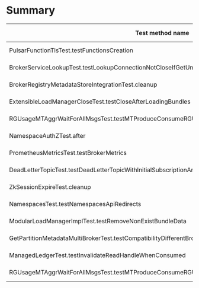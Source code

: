 # Summary

Test method name | Failures | Report | Search issues | Create issue | Fixed by |
---------------- | -------- | ------ | ------------- | ------------ | -------- |
PulsarFunctionTlsTest.testFunctionsCreation | 3 | [Report](./org.apache.pulsar.functions.worker.PulsarFunctionTlsTest.testFunctionsCreation.md) | [Issues](https://github.com/apache/pulsar/issues?q=PulsarFunctionTlsTest%20testFunctionsCreation) | [Create issue](https://github.com/apache/pulsar/issues/new?labels=area/test,type/flaky-tests&title=Flaky-test%3A+PulsarFunctionTlsTest.testFunctionsCreation&body=%0A%23%23%23+Search+before+asking%0A%0A-+%5BX%5D+I+searched+in+the+%5Bissues%5D%28https%3A%2F%2Fgithub.com%2Fapache%2Fpulsar%2Fissues%29+and+found+nothing+similar.%0A%0A%23%23%23+Example+failures%0A%0A-+%5B2024-10-10T06%3A18%3A37.7200722Z%5D%28https%3A%2F%2Fgithub.com%2Fapache%2Fpulsar%2Factions%2Fruns%2F11268317523%2Fjob%2F31335224978%23step%3A11%3A855%29+%0A-+%5B2024-10-07T06%3A23%3A31.1367857Z%5D%28https%3A%2F%2Fgithub.com%2Fapache%2Fpulsar%2Factions%2Fruns%2F11209561305%2Fjob%2F31155409869%23step%3A10%3A670%29+%0A%0A%0A%23%23%23+Exception+stacktrace%0A%0A%60%60%60%0Aorg.apache.pulsar.client.admin.PulsarAdminException%3A+javax.ws.rs.ServiceUnavailableException%3A+HTTP+503+%7B%22reason%22%3A%22Leader+not+yet+ready.+Please+retry+again%22%7D%0A%09at+org.apache.pulsar.client.admin.PulsarAdminException.wrap%28PulsarAdminException.java%3A252%29%0A%09at+org.apache.pulsar.client.admin.internal.BaseResource.sync%28BaseResource.java%3A352%29%0A%09at+org.apache.pulsar.client.admin.internal.FunctionsImpl.createFunctionWithUrl%28FunctionsImpl.java%3A199%29%0A%09at+org.apache.pulsar.functions.worker.PulsarFunctionTlsTest.testFunctionsCreation%28PulsarFunctionTlsTest.java%3A274%29%0A%09at+java.base%2Fjdk.internal.reflect.NativeMethodAccessorImpl.invoke0%28Native+Method%29%0A%09at+java.base%2Fjdk.internal.reflect.NativeMethodAccessorImpl.invoke%28NativeMethodAccessorImpl.java%3A77%29%0A%09at+java.base%2Fjdk.internal.reflect.DelegatingMethodAccessorImpl.invoke%28DelegatingMethodAccessorImpl.java%3A43%29%0A%09at+java.base%2Fjava.lang.reflect.Method.invoke%28Method.java%3A569%29%0A%09at+org.testng.internal.invokers.MethodInvocationHelper.invokeMethod%28MethodInvocationHelper.java%3A139%29%0A%09at+org.testng.internal.invokers.InvokeMethodRunnable.runOne%28InvokeMethodRunnable.java%3A47%29%0A%09at+org.testng.internal.invokers.InvokeMethodRunnable.call%28InvokeMethodRunnable.java%3A76%29%0A%09at+org.testng.internal.invokers.InvokeMethodRunnable.call%28InvokeMethodRunnable.java%3A11%29%0A%09at+java.base%2Fjava.util.concurrent.FutureTask.run%28FutureTask.java%3A264%29%0A%09at+java.base%2Fjava.util.concurrent.ThreadPoolExecutor.runWorker%28ThreadPoolExecutor.java%3A1136%29%0A%09at+java.base%2Fjava.util.concurrent.ThreadPoolExecutor%24Worker.run%28ThreadPoolExecutor.java%3A635%29%0A%09at+java.base%2Fjava.lang.Thread.run%28Thread.java%3A840%29%0A%09Suppressed%3A+org.apache.pulsar.client.admin.PulsarAdminException%3A+javax.ws.rs.ServiceUnavailableException%3A+HTTP+503+%7B%22reason%22%3A%22Leader+not+yet+ready.+Please+retry+again%22%7D%0A%09%09at+org.apache.pulsar.client.admin.internal.BaseResource.getApiException%28BaseResource.java%3A264%29%0A%09%09at+org.apache.pulsar.client.admin.internal.BaseResource%242.failed%28BaseResource.java%3A168%29%0A%09%09at+org.glassfish.jersey.client.JerseyInvocation%241.failed%28JerseyInvocation.java%3A898%29%0A%09%09at+org.glassfish.jersey.client.JerseyInvocation%241.completed%28JerseyInvocation.java%3A879%29%0A%09%09at+org.glassfish.jersey.client.ClientRuntime.processResponse%28ClientRuntime.java%3A232%29%0A%09%09at+org.glassfish.jersey.client.ClientRuntime.access%24200%28ClientRuntime.java%3A62%29%0A%09%09at+org.glassfish.jersey.client.ClientRuntime%242.lambda%24response%240%28ClientRuntime.java%3A176%29%0A%09%09at+org.glassfish.jersey.internal.Errors%241.call%28Errors.java%3A248%29%0A%09%09at+org.glassfish.jersey.internal.Errors%241.call%28Errors.java%3A244%29%0A%09%09at+org.glassfish.jersey.internal.Errors.process%28Errors.java%3A292%29%0A%09%09at+org.glassfish.jersey.internal.Errors.process%28Errors.java%3A274%29%0A%09%09at+org.glassfish.jersey.internal.Errors.process%28Errors.java%3A244%29%0A%60%60%60%0A%0A%0A%23%23%23+Are+you+willing+to+submit+a+PR%3F%0A%0A-+%5B+%5D+I%27m+willing+to+submit+a+PR%21%0A) | |
BrokerServiceLookupTest.testLookupConnectionNotCloseIfGetUnloadingExOrMetadataEx | 2 | [Report](./org.apache.pulsar.client.api.BrokerServiceLookupTest.testLookupConnectionNotCloseIfGetUnloadingExOrMetadataEx.md) | [Issues](https://github.com/apache/pulsar/issues?q=BrokerServiceLookupTest%20testLookupConnectionNotCloseIfGetUnloadingExOrMetadataEx) | [Create issue](https://github.com/apache/pulsar/issues/new?labels=area/test,type/flaky-tests&title=Flaky-test%3A+BrokerServiceLookupTest.testLookupConnectionNotCloseIfGetUnloadingExOrMetadataEx&body=%0A%23%23%23+Search+before+asking%0A%0A-+%5BX%5D+I+searched+in+the+%5Bissues%5D%28https%3A%2F%2Fgithub.com%2Fapache%2Fpulsar%2Fissues%29+and+found+nothing+similar.%0A%0A%23%23%23+Example+failures%0A%0A-+%5B2024-10-04T06%3A26%3A09.3007675Z%5D%28https%3A%2F%2Fgithub.com%2Fapache%2Fpulsar%2Factions%2Fruns%2F11174811221%2Fjob%2F31065422542%23step%3A10%3A1710%29+%0A%0A%0A%23%23%23+Exception+stacktrace%0A%0A%60%60%60%0Ajava.lang.AssertionError%3A+expected+%5Btrue%5D+but+found+%5Bfalse%5D%0A%09at+org.testng.Assert.fail%28Assert.java%3A110%29%0A%09at+org.testng.Assert.failNotEquals%28Assert.java%3A1577%29%0A%09at+org.testng.Assert.assertTrue%28Assert.java%3A56%29%0A%09at+org.testng.Assert.assertTrue%28Assert.java%3A66%29%0A%09at+org.apache.pulsar.client.api.BrokerServiceLookupTest.testLookupConnectionNotCloseIfGetUnloadingExOrMetadataEx%28BrokerServiceLookupTest.java%3A1264%29%0A%09at+java.base%2Fjdk.internal.reflect.NativeMethodAccessorImpl.invoke0%28Native+Method%29%0A%09at+java.base%2Fjdk.internal.reflect.NativeMethodAccessorImpl.invoke%28NativeMethodAccessorImpl.java%3A77%29%0A%09at+java.base%2Fjdk.internal.reflect.DelegatingMethodAccessorImpl.invoke%28DelegatingMethodAccessorImpl.java%3A43%29%0A%09at+java.base%2Fjava.lang.reflect.Method.invoke%28Method.java%3A569%29%0A%09at+org.testng.internal.invokers.MethodInvocationHelper.invokeMethod%28MethodInvocationHelper.java%3A139%29%0A%09at+org.testng.internal.invokers.InvokeMethodRunnable.runOne%28InvokeMethodRunnable.java%3A47%29%0A%09at+org.testng.internal.invokers.InvokeMethodRunnable.call%28InvokeMethodRunnable.java%3A76%29%0A%09at+org.testng.internal.invokers.InvokeMethodRunnable.call%28InvokeMethodRunnable.java%3A11%29%0A%09at+java.base%2Fjava.util.concurrent.FutureTask.run%28FutureTask.java%3A264%29%0A%09at+java.base%2Fjava.util.concurrent.ThreadPoolExecutor.runWorker%28ThreadPoolExecutor.java%3A1136%29%0A%09at+java.base%2Fjava.util.concurrent.ThreadPoolExecutor%24Worker.run%28ThreadPoolExecutor.java%3A635%29%0A%09at+java.base%2Fjava.lang.Thread.run%28Thread.java%3A840%29%0A%60%60%60%0A%0A%0A%23%23%23+Are+you+willing+to+submit+a+PR%3F%0A%0A-+%5B+%5D+I%27m+willing+to+submit+a+PR%21%0A) | |
BrokerRegistryMetadataStoreIntegrationTest.cleanup | 2 | [Report](./org.apache.pulsar.broker.loadbalance.extensions.BrokerRegistryMetadataStoreIntegrationTest.cleanup.md) | [Issues](https://github.com/apache/pulsar/issues?q=BrokerRegistryMetadataStoreIntegrationTest%20cleanup) | [Create issue](https://github.com/apache/pulsar/issues/new?labels=area/test,type/flaky-tests&title=Flaky-test%3A+BrokerRegistryMetadataStoreIntegrationTest.cleanup&body=%0A%23%23%23+Search+before+asking%0A%0A-+%5BX%5D+I+searched+in+the+%5Bissues%5D%28https%3A%2F%2Fgithub.com%2Fapache%2Fpulsar%2Fissues%29+and+found+nothing+similar.%0A%0A%23%23%23+Example+failures%0A%0A-+%5B2024-10-07T06%3A22%3A11.3279942Z%5D%28https%3A%2F%2Fgithub.com%2Fapache%2Fpulsar%2Factions%2Fruns%2F11209561305%2Fjob%2F31155409520%23step%3A11%3A1187%29+%0A%0A%0A%23%23%23+Exception+stacktrace%0A%0A%60%60%60%0Ajava.lang.RuntimeException%3A+Broker+took+60221ms+to+close%0A%09at+org.apache.pulsar.broker.loadbalance.extensions.BrokerRegistryIntegrationTest.cleanup%28BrokerRegistryIntegrationTest.java%3A73%29%0A%09at+java.base%2Fjdk.internal.reflect.NativeMethodAccessorImpl.invoke0%28Native+Method%29%0A%09at+java.base%2Fjdk.internal.reflect.NativeMethodAccessorImpl.invoke%28NativeMethodAccessorImpl.java%3A77%29%0A%09at+java.base%2Fjdk.internal.reflect.DelegatingMethodAccessorImpl.invoke%28DelegatingMethodAccessorImpl.java%3A43%29%0A%09at+java.base%2Fjava.lang.reflect.Method.invoke%28Method.java%3A569%29%0A%09at+org.testng.internal.invokers.MethodInvocationHelper.invokeMethod%28MethodInvocationHelper.java%3A139%29%0A%09at+org.testng.internal.invokers.MethodInvocationHelper.invokeMethodConsideringTimeout%28MethodInvocationHelper.java%3A69%29%0A%09at+org.testng.internal.invokers.ConfigInvoker.invokeConfigurationMethod%28ConfigInvoker.java%3A361%29%0A%09at+org.testng.internal.invokers.ConfigInvoker.invokeConfigurations%28ConfigInvoker.java%3A296%29%0A%09at+org.testng.internal.invokers.TestMethodWorker.invokeAfterClassMethods%28TestMethodWorker.java%3A222%29%0A%09at+org.testng.internal.invokers.TestMethodWorker.run%28TestMethodWorker.java%3A131%29%0A%09at+java.base%2Fjava.util.ArrayList.forEach%28ArrayList.java%3A1511%29%0A%09at+org.testng.TestRunner.privateRun%28TestRunner.java%3A829%29%0A%09at+org.testng.TestRunner.run%28TestRunner.java%3A602%29%0A%09at+org.testng.SuiteRunner.runTest%28SuiteRunner.java%3A437%29%0A%09at+org.testng.SuiteRunner.runSequentially%28SuiteRunner.java%3A431%29%0A%09at+org.testng.SuiteRunner.privateRun%28SuiteRunner.java%3A391%29%0A%09at+org.testng.SuiteRunner.run%28SuiteRunner.java%3A330%29%0A%09at+org.testng.SuiteRunnerWorker.runSuite%28SuiteRunnerWorker.java%3A52%29%0A%09at+org.testng.SuiteRunnerWorker.run%28SuiteRunnerWorker.java%3A95%29%0A%09at+org.testng.TestNG.runSuitesSequentially%28TestNG.java%3A1256%29%0A%09at+org.testng.TestNG.runSuitesLocally%28TestNG.java%3A1176%29%0A%09at+org.testng.TestNG.runSuites%28TestNG.java%3A1099%29%0A%09at+org.testng.TestNG.run%28TestNG.java%3A1067%29%0A%09at+org.apache.maven.surefire.testng.TestNGExecutor.run%28TestNGExecutor.java%3A155%29%0A%09at+org.apache.maven.surefire.testng.TestNGDirectoryTestSuite.executeSingleClass%28TestNGDirectoryTestSuite.java%3A102%29%0A%09at+org.apache.maven.surefire.testng.TestNGDirectoryTestSuite.executeLazy%28TestNGDirectoryTestSuite.java%3A117%29%0A%09at+org.apache.maven.surefire.testng.TestNGDirectoryTestSuite.execute%28TestNGDirectoryTestSuite.java%3A86%29%0A%09at+org.apache.maven.surefire.testng.TestNGProvider.invoke%28TestNGProvider.java%3A137%29%0A%60%60%60%0A%0A%0A%23%23%23+Are+you+willing+to+submit+a+PR%3F%0A%0A-+%5B+%5D+I%27m+willing+to+submit+a+PR%21%0A) | |
ExtensibleLoadManagerCloseTest.testCloseAfterLoadingBundles | 2 | [Report](./org.apache.pulsar.broker.loadbalance.extensions.ExtensibleLoadManagerCloseTest.testCloseAfterLoadingBundles.md) | [Issues](https://github.com/apache/pulsar/issues?q=ExtensibleLoadManagerCloseTest%20testCloseAfterLoadingBundles) | [Create issue](https://github.com/apache/pulsar/issues/new?labels=area/test,type/flaky-tests&title=Flaky-test%3A+ExtensibleLoadManagerCloseTest.testCloseAfterLoadingBundles&body=%0A%23%23%23+Search+before+asking%0A%0A-+%5BX%5D+I+searched+in+the+%5Bissues%5D%28https%3A%2F%2Fgithub.com%2Fapache%2Fpulsar%2Fissues%29+and+found+nothing+similar.%0A%0A%23%23%23+Example+failures%0A%0A-+%5B2024-10-07T06%3A21%3A50.9187881Z%5D%28https%3A%2F%2Fgithub.com%2Fapache%2Fpulsar%2Factions%2Fruns%2F11209561305%2Fjob%2F31155409520%23step%3A11%3A1063%29+%0A-+%5B2024-10-04T06%3A18%3A45.6253935Z%5D%28https%3A%2F%2Fgithub.com%2Fapache%2Fpulsar%2Factions%2Fruns%2F11174811221%2Fjob%2F31065421736%23step%3A11%3A1118%29+%0A%0A%0A%23%23%23+Exception+stacktrace%0A%0A%60%60%60%0Aorg.apache.pulsar.client.admin.PulsarAdminException%24ConflictException%3A+This+topic+already+exists%0A%09at+org.apache.pulsar.client.admin.PulsarAdminException.wrap%28PulsarAdminException.java%3A252%29%0A%09at+org.apache.pulsar.client.admin.internal.BaseResource.sync%28BaseResource.java%3A352%29%0A%09at+org.apache.pulsar.client.admin.internal.TopicsImpl.createPartitionedTopic%28TopicsImpl.java%3A307%29%0A%09at+org.apache.pulsar.client.admin.Topics.createPartitionedTopic%28Topics.java%3A475%29%0A%09at+org.apache.pulsar.broker.loadbalance.extensions.ExtensibleLoadManagerCloseTest.testCloseAfterLoadingBundles%28ExtensibleLoadManagerCloseTest.java%3A100%29%0A%09at+java.base%2Fjdk.internal.reflect.NativeMethodAccessorImpl.invoke0%28Native+Method%29%0A%09at+java.base%2Fjdk.internal.reflect.NativeMethodAccessorImpl.invoke%28NativeMethodAccessorImpl.java%3A77%29%0A%09at+java.base%2Fjdk.internal.reflect.DelegatingMethodAccessorImpl.invoke%28DelegatingMethodAccessorImpl.java%3A43%29%0A%09at+java.base%2Fjava.lang.reflect.Method.invoke%28Method.java%3A569%29%0A%09at+org.testng.internal.invokers.MethodInvocationHelper.invokeMethod%28MethodInvocationHelper.java%3A139%29%0A%09at+org.testng.internal.invokers.InvokeMethodRunnable.runOne%28InvokeMethodRunnable.java%3A47%29%0A%09at+org.testng.internal.invokers.InvokeMethodRunnable.call%28InvokeMethodRunnable.java%3A76%29%0A%09at+org.testng.internal.invokers.InvokeMethodRunnable.call%28InvokeMethodRunnable.java%3A11%29%0A%09at+java.base%2Fjava.util.concurrent.FutureTask.run%28FutureTask.java%3A264%29%0A%09at+java.base%2Fjava.util.concurrent.ThreadPoolExecutor.runWorker%28ThreadPoolExecutor.java%3A1136%29%0A%09at+java.base%2Fjava.util.concurrent.ThreadPoolExecutor%24Worker.run%28ThreadPoolExecutor.java%3A635%29%0A%09at+java.base%2Fjava.lang.Thread.run%28Thread.java%3A840%29%0A%09Suppressed%3A+org.apache.pulsar.client.admin.PulsarAdminException%24ConflictException%3A+This+topic+already+exists%0A%09%09at+org.apache.pulsar.client.admin.internal.BaseResource.getApiException%28BaseResource.java%3A287%29%0A%09%09at+org.apache.pulsar.client.admin.internal.BaseResource%241.failed%28BaseResource.java%3A136%29%0A%09%09at+org.glassfish.jersey.client.JerseyInvocation%241.failed%28JerseyInvocation.java%3A898%29%0A%09%09at+org.glassfish.jersey.client.JerseyInvocation%241.completed%28JerseyInvocation.java%3A879%29%0A%09%09at+org.glassfish.jersey.client.ClientRuntime.processResponse%28ClientRuntime.java%3A232%29%0A%09%09at+org.glassfish.jersey.client.ClientRuntime.access%24200%28ClientRuntime.java%3A62%29%0A%09%09at+org.glassfish.jersey.client.ClientRuntime%242.lambda%24response%240%28ClientRuntime.java%3A176%29%0A%09%09at+org.glassfish.jersey.internal.Errors%241.call%28Errors.java%3A248%29%0A%09%09at+org.glassfish.jersey.internal.Errors%241.call%28Errors.java%3A244%29%0A%09%09at+org.glassfish.jersey.internal.Errors.process%28Errors.java%3A292%29%0A%09%09at+org.glassfish.jersey.internal.Errors.process%28Errors.java%3A274%29%0A%60%60%60%0A%0A%0A%23%23%23+Are+you+willing+to+submit+a+PR%3F%0A%0A-+%5B+%5D+I%27m+willing+to+submit+a+PR%21%0A) | |
RGUsageMTAggrWaitForAllMsgsTest.testMTProduceConsumeRGUsagePersistentTopicNamesDifferentTenant | 1 | [Report](./org.apache.pulsar.broker.resourcegroup.RGUsageMTAggrWaitForAllMsgsTest.testMTProduceConsumeRGUsagePersistentTopicNamesDifferentTenant.md) | [Issues](https://github.com/apache/pulsar/issues?q=RGUsageMTAggrWaitForAllMsgsTest%20testMTProduceConsumeRGUsagePersistentTopicNamesDifferentTenant) | [Create issue](https://github.com/apache/pulsar/issues/new?labels=area/test,type/flaky-tests&title=Flaky-test%3A+RGUsageMTAggrWaitForAllMsgsTest.testMTProduceConsumeRGUsagePersistentTopicNamesDifferentTenant&body=%0A%23%23%23+Search+before+asking%0A%0A-+%5BX%5D+I+searched+in+the+%5Bissues%5D%28https%3A%2F%2Fgithub.com%2Fapache%2Fpulsar%2Fissues%29+and+found+nothing+similar.%0A%0A%23%23%23+Example+failures%0A%0A-+%5B2024-10-07T12%3A34%3A32.4840699Z%5D%28https%3A%2F%2Fgithub.com%2Fapache%2Fpulsar%2Factions%2Fruns%2F11215201106%2Fjob%2F31171908966%23step%3A9%3A2112%29+%0A%0A%0A%23%23%23+Exception+stacktrace%0A%0A%60%60%60%0Ajava.lang.AssertionError%3A+expected+%5B400%5D+but+found+%5B0%5D%0A%09at+org.testng.Assert.fail%28Assert.java%3A110%29%0A%09at+org.testng.Assert.failNotEquals%28Assert.java%3A1577%29%0A%09at+org.testng.Assert.assertEqualsImpl%28Assert.java%3A149%29%0A%09at+org.testng.Assert.assertEquals%28Assert.java%3A131%29%0A%09at+org.testng.Assert.assertEquals%28Assert.java%3A1418%29%0A%09at+org.testng.Assert.assertEquals%28Assert.java%3A1382%29%0A%09at+org.testng.Assert.assertEquals%28Assert.java%3A1428%29%0A%09at+org.apache.pulsar.broker.resourcegroup.RGUsageMTAggrWaitForAllMsgsTest.testProduceConsumeUsageOnRG%28RGUsageMTAggrWaitForAllMsgsTest.java%3A463%29%0A%09at+org.apache.pulsar.broker.resourcegroup.RGUsageMTAggrWaitForAllMsgsTest.testMTProduceConsumeRGUsagePersistentTopicNamesDifferentTenant%28RGUsageMTAggrWaitForAllMsgsTest.java%3A103%29%0A%09at+java.base%2Fjdk.internal.reflect.NativeMethodAccessorImpl.invoke0%28Native+Method%29%0A%09at+java.base%2Fjdk.internal.reflect.NativeMethodAccessorImpl.invoke%28NativeMethodAccessorImpl.java%3A77%29%0A%09at+java.base%2Fjdk.internal.reflect.DelegatingMethodAccessorImpl.invoke%28DelegatingMethodAccessorImpl.java%3A43%29%0A%09at+java.base%2Fjava.lang.reflect.Method.invoke%28Method.java%3A569%29%0A%09at+org.testng.internal.invokers.MethodInvocationHelper.invokeMethod%28MethodInvocationHelper.java%3A139%29%0A%09at+org.testng.internal.invokers.InvokeMethodRunnable.runOne%28InvokeMethodRunnable.java%3A47%29%0A%09at+org.testng.internal.invokers.InvokeMethodRunnable.call%28InvokeMethodRunnable.java%3A76%29%0A%09at+org.testng.internal.invokers.InvokeMethodRunnable.call%28InvokeMethodRunnable.java%3A11%29%0A%09at+java.base%2Fjava.util.concurrent.FutureTask.run%28FutureTask.java%3A264%29%0A%09at+java.base%2Fjava.util.concurrent.ThreadPoolExecutor.runWorker%28ThreadPoolExecutor.java%3A1136%29%0A%09at+java.base%2Fjava.util.concurrent.ThreadPoolExecutor%24Worker.run%28ThreadPoolExecutor.java%3A635%29%0A%09at+java.base%2Fjava.lang.Thread.run%28Thread.java%3A840%29%0A%60%60%60%0A%0A%0A%23%23%23+Are+you+willing+to+submit+a+PR%3F%0A%0A-+%5B+%5D+I%27m+willing+to+submit+a+PR%21%0A) | |
NamespaceAuthZTest.after | 1 | [Report](./org.apache.pulsar.broker.admin.NamespaceAuthZTest.after.md) | [Issues](https://github.com/apache/pulsar/issues?q=NamespaceAuthZTest%20after) | [Create issue](https://github.com/apache/pulsar/issues/new?labels=area/test,type/flaky-tests&title=Flaky-test%3A+NamespaceAuthZTest.after&body=%0A%23%23%23+Search+before+asking%0A%0A-+%5BX%5D+I+searched+in+the+%5Bissues%5D%28https%3A%2F%2Fgithub.com%2Fapache%2Fpulsar%2Fissues%29+and+found+nothing+similar.%0A%0A%23%23%23+Example+failures%0A%0A-+%5B2024-10-09T12%3A26%3A18.6851126Z%5D%28https%3A%2F%2Fgithub.com%2Fapache%2Fpulsar%2Factions%2Fruns%2F11254651726%2Fjob%2F31293103403%23step%3A11%3A907%29+%0A%0A%0A%23%23%23+Exception+stacktrace%0A%0A%60%60%60%0Aorg.awaitility.core.ConditionTimeoutException%3A+Condition+org.apache.pulsar.broker.auth.MockedPulsarServiceBaseTest%24%24Lambda%2F0x00007fb014c722c8+was+not+fulfilled+within+10+seconds.%0A%09at+org.awaitility.core.ConditionAwaiter.await%28ConditionAwaiter.java%3A167%29%0A%09at+org.awaitility.core.CallableCondition.await%28CallableCondition.java%3A78%29%0A%09at+org.awaitility.core.CallableCondition.await%28CallableCondition.java%3A26%29%0A%09at+org.awaitility.core.ConditionFactory.until%28ConditionFactory.java%3A985%29%0A%09at+org.awaitility.core.ConditionFactory.until%28ConditionFactory.java%3A954%29%0A%09at+org.apache.pulsar.broker.auth.MockedPulsarServiceBaseTest.deleteNamespaceWithRetry%28MockedPulsarServiceBaseTest.java%3A690%29%0A%09at+org.apache.pulsar.broker.auth.MockedPulsarServiceBaseTest.deleteNamespaceWithRetry%28MockedPulsarServiceBaseTest.java%3A679%29%0A%09at+org.apache.pulsar.broker.admin.NamespaceAuthZTest.after%28NamespaceAuthZTest.java%3A145%29%0A%09at+java.base%2Fjdk.internal.reflect.DirectMethodHandleAccessor.invoke%28DirectMethodHandleAccessor.java%3A103%29%0A%09at+java.base%2Fjava.lang.reflect.Method.invoke%28Method.java%3A580%29%0A%09at+org.testng.internal.invokers.MethodInvocationHelper.invokeMethod%28MethodInvocationHelper.java%3A139%29%0A%09at+org.testng.internal.invokers.MethodInvocationHelper.invokeMethodConsideringTimeout%28MethodInvocationHelper.java%3A69%29%0A%09at+org.testng.internal.invokers.ConfigInvoker.invokeConfigurationMethod%28ConfigInvoker.java%3A361%29%0A%09at+org.testng.internal.invokers.ConfigInvoker.invokeConfigurations%28ConfigInvoker.java%3A296%29%0A%09at+org.testng.internal.invokers.TestInvoker.runConfigMethods%28TestInvoker.java%3A823%29%0A%09at+org.testng.internal.invokers.TestInvoker.runAfterConfigurations%28TestInvoker.java%3A792%29%0A%09at+org.testng.internal.invokers.TestInvoker.invokeMethod%28TestInvoker.java%3A768%29%0A%09at+org.testng.internal.invokers.TestInvoker.invokeTestMethod%28TestInvoker.java%3A221%29%0A%09at+org.testng.internal.invokers.MethodRunner.runInSequence%28MethodRunner.java%3A50%29%0A%09at+org.testng.internal.invokers.TestInvoker%24MethodInvocationAgent.invoke%28TestInvoker.java%3A969%29%0A%09at+org.testng.internal.invokers.TestInvoker.invokeTestMethods%28TestInvoker.java%3A194%29%0A%09at+org.testng.internal.invokers.TestMethodWorker.invokeTestMethods%28TestMethodWorker.java%3A148%29%0A%09at+org.testng.internal.invokers.TestMethodWorker.run%28TestMethodWorker.java%3A128%29%0A%09at+java.base%2Fjava.util.ArrayList.forEach%28ArrayList.java%3A1596%29%0A%09at+org.testng.TestRunner.privateRun%28TestRunner.java%3A829%29%0A%09at+org.testng.TestRunner.run%28TestRunner.java%3A602%29%0A%09at+org.testng.SuiteRunner.runTest%28SuiteRunner.java%3A437%29%0A%09at+org.testng.SuiteRunner.runSequentially%28SuiteRunner.java%3A431%29%0A%09at+org.testng.SuiteRunner.privateRun%28SuiteRunner.java%3A391%29%0A%60%60%60%0A%0A%0A%23%23%23+Are+you+willing+to+submit+a+PR%3F%0A%0A-+%5B+%5D+I%27m+willing+to+submit+a+PR%21%0A) | |
PrometheusMetricsTest.testBrokerMetrics | 1 | [Report](./org.apache.pulsar.broker.stats.PrometheusMetricsTest.testBrokerMetrics.md) | [Issues](https://github.com/apache/pulsar/issues?q=PrometheusMetricsTest%20testBrokerMetrics) | [Create issue](https://github.com/apache/pulsar/issues/new?labels=area/test,type/flaky-tests&title=Flaky-test%3A+PrometheusMetricsTest.testBrokerMetrics&body=%0A%23%23%23+Search+before+asking%0A%0A-+%5BX%5D+I+searched+in+the+%5Bissues%5D%28https%3A%2F%2Fgithub.com%2Fapache%2Fpulsar%2Fissues%29+and+found+nothing+similar.%0A%0A%23%23%23+Example+failures%0A%0A-+%5B2024-10-06T12%3A27%3A26.9585496Z%5D%28https%3A%2F%2Fgithub.com%2Fapache%2Fpulsar%2Factions%2Fruns%2F11201704235%2Fjob%2F31137112605%23step%3A11%3A1099%29+%0A%0A%0A%23%23%23+Exception+stacktrace%0A%0A%60%60%60%0Ajava.lang.AssertionError%3A+expected+%5B195.0%5D+but+found+%5B0.0%5D%0A%09at+org.testng.Assert.fail%28Assert.java%3A110%29%0A%09at+org.testng.Assert.failNotEquals%28Assert.java%3A1577%29%0A%09at+org.testng.Assert.assertEquals%28Assert.java%3A727%29%0A%09at+org.testng.Assert.assertEquals%28Assert.java%3A774%29%0A%09at+org.apache.pulsar.broker.stats.PrometheusMetricsTest.testBrokerMetrics%28PrometheusMetricsTest.java%3A314%29%0A%09at+java.base%2Fjdk.internal.reflect.DirectMethodHandleAccessor.invoke%28DirectMethodHandleAccessor.java%3A103%29%0A%09at+java.base%2Fjava.lang.reflect.Method.invoke%28Method.java%3A580%29%0A%09at+org.testng.internal.invokers.MethodInvocationHelper.invokeMethod%28MethodInvocationHelper.java%3A139%29%0A%09at+org.testng.internal.invokers.InvokeMethodRunnable.runOne%28InvokeMethodRunnable.java%3A47%29%0A%09at+org.testng.internal.invokers.InvokeMethodRunnable.call%28InvokeMethodRunnable.java%3A76%29%0A%09at+org.testng.internal.invokers.InvokeMethodRunnable.call%28InvokeMethodRunnable.java%3A11%29%0A%09at+java.base%2Fjava.util.concurrent.FutureTask.run%28FutureTask.java%3A317%29%0A%09at+java.base%2Fjava.util.concurrent.ThreadPoolExecutor.runWorker%28ThreadPoolExecutor.java%3A1144%29%0A%09at+java.base%2Fjava.util.concurrent.ThreadPoolExecutor%24Worker.run%28ThreadPoolExecutor.java%3A642%29%0A%09at+java.base%2Fjava.lang.Thread.run%28Thread.java%3A1583%29%0A%60%60%60%0A%0A%0A%23%23%23+Are+you+willing+to+submit+a+PR%3F%0A%0A-+%5B+%5D+I%27m+willing+to+submit+a+PR%21%0A) | |
DeadLetterTopicTest.testDeadLetterTopicWithInitialSubscriptionAndMultiConsumers | 1 | [Report](./org.apache.pulsar.client.api.DeadLetterTopicTest.testDeadLetterTopicWithInitialSubscriptionAndMultiConsumers.md) | [Issues](https://github.com/apache/pulsar/issues?q=DeadLetterTopicTest%20testDeadLetterTopicWithInitialSubscriptionAndMultiConsumers) | [Create issue](https://github.com/apache/pulsar/issues/new?labels=area/test,type/flaky-tests&title=Flaky-test%3A+DeadLetterTopicTest.testDeadLetterTopicWithInitialSubscriptionAndMultiConsumers&body=%0A%23%23%23+Search+before+asking%0A%0A-+%5BX%5D+I+searched+in+the+%5Bissues%5D%28https%3A%2F%2Fgithub.com%2Fapache%2Fpulsar%2Fissues%29+and+found+nothing+similar.%0A%0A%23%23%23+Example+failures%0A%0A-+%5B2024-10-08T12%3A37%3A01.8239379Z%5D%28https%3A%2F%2Fgithub.com%2Fapache%2Fpulsar%2Factions%2Fruns%2F11235112906%2Fjob%2F31232935937%23step%3A10%3A882%29+%0A%0A%0A%23%23%23+Exception+stacktrace%0A%0A%60%60%60%0Ajava.lang.AssertionError%3A+expected+%5B2%5D+but+found+%5B1%5D%0A%09at+org.testng.Assert.fail%28Assert.java%3A110%29%0A%09at+org.testng.Assert.failNotEquals%28Assert.java%3A1577%29%0A%09at+org.testng.Assert.assertEqualsImpl%28Assert.java%3A149%29%0A%09at+org.testng.Assert.assertEquals%28Assert.java%3A131%29%0A%09at+org.testng.Assert.assertEquals%28Assert.java%3A1418%29%0A%09at+org.testng.Assert.assertEquals%28Assert.java%3A1382%29%0A%09at+org.testng.Assert.assertEquals%28Assert.java%3A1428%29%0A%09at+org.apache.pulsar.client.api.DeadLetterTopicTest.testDeadLetterTopicWithInitialSubscriptionAndMultiConsumers%28DeadLetterTopicTest.java%3A1055%29%0A%09at+java.base%2Fjdk.internal.reflect.DirectMethodHandleAccessor.invoke%28DirectMethodHandleAccessor.java%3A103%29%0A%09at+java.base%2Fjava.lang.reflect.Method.invoke%28Method.java%3A580%29%0A%09at+org.testng.internal.invokers.MethodInvocationHelper.invokeMethod%28MethodInvocationHelper.java%3A139%29%0A%09at+org.testng.internal.invokers.InvokeMethodRunnable.runOne%28InvokeMethodRunnable.java%3A47%29%0A%09at+org.testng.internal.invokers.InvokeMethodRunnable.call%28InvokeMethodRunnable.java%3A76%29%0A%09at+org.testng.internal.invokers.InvokeMethodRunnable.call%28InvokeMethodRunnable.java%3A11%29%0A%09at+java.base%2Fjava.util.concurrent.FutureTask.run%28FutureTask.java%3A317%29%0A%09at+java.base%2Fjava.util.concurrent.ThreadPoolExecutor.runWorker%28ThreadPoolExecutor.java%3A1144%29%0A%09at+java.base%2Fjava.util.concurrent.ThreadPoolExecutor%24Worker.run%28ThreadPoolExecutor.java%3A642%29%0A%09at+java.base%2Fjava.lang.Thread.run%28Thread.java%3A1583%29%0A%60%60%60%0A%0A%0A%23%23%23+Are+you+willing+to+submit+a+PR%3F%0A%0A-+%5B+%5D+I%27m+willing+to+submit+a+PR%21%0A) | |
ZkSessionExpireTest.cleanup | 1 | [Report](./org.apache.pulsar.broker.service.ZkSessionExpireTest.cleanup.md) | [Issues](https://github.com/apache/pulsar/issues?q=ZkSessionExpireTest%20cleanup) | [Create issue](https://github.com/apache/pulsar/issues/new?labels=area/test,type/flaky-tests&title=Flaky-test%3A+ZkSessionExpireTest.cleanup&body=%0A%23%23%23+Search+before+asking%0A%0A-+%5BX%5D+I+searched+in+the+%5Bissues%5D%28https%3A%2F%2Fgithub.com%2Fapache%2Fpulsar%2Fissues%29+and+found+nothing+similar.%0A%0A%23%23%23+Example+failures%0A%0A-+%5B2024-10-05T07%3A12%3A38.2100460Z%5D%28https%3A%2F%2Fgithub.com%2Fapache%2Fpulsar%2Factions%2Fruns%2F11190928723%2Fjob%2F31113428591%23step%3A12%3A91%29+%0A%0A%0A%23%23%23+Exception+stacktrace%0A%0A%60%60%60%0A+++java.lang.Thread.State%3A+WAITING+%28parking%29%0A%09at+jdk.internal.misc.Unsafe.park%28java.base%4017.0.12%2FNative+Method%29%0A%09-+parking+to+wait+for++%3C0x000010002afccca0%3E+%28a+java.util.concurrent.CompletableFuture%24Signaller%29%0A%09at+java.util.concurrent.locks.LockSupport.park%28java.base%4017.0.12%2FLockSupport.java%3A211%29%0A%09at+java.util.concurrent.CompletableFuture%24Signaller.block%28java.base%4017.0.12%2FCompletableFuture.java%3A1864%29%0A%09at+java.util.concurrent.ForkJoinPool.unmanagedBlock%28java.base%4017.0.12%2FForkJoinPool.java%3A3465%29%0A%09at+java.util.concurrent.ForkJoinPool.managedBlock%28java.base%4017.0.12%2FForkJoinPool.java%3A3436%29%0A%09at+java.util.concurrent.CompletableFuture.waitingGet%28java.base%4017.0.12%2FCompletableFuture.java%3A1898%29%0A%09at+java.util.concurrent.CompletableFuture.join%28java.base%4017.0.12%2FCompletableFuture.java%3A2117%29%0A%09at+org.apache.pulsar.broker.loadbalance.impl.ModularLoadManagerImpl.disableBroker%28ModularLoadManagerImpl.java%3A603%29%0A%09at+org.apache.pulsar.broker.loadbalance.impl.ModularLoadManagerWrapper.disableBroker%28ModularLoadManagerWrapper.java%3A47%29%0A%09at+org.apache.pulsar.broker.service.BrokerService.unloadNamespaceBundlesGracefully%28BrokerService.java%3A949%29%0A%09at+org.apache.pulsar.broker.service.BrokerService.unloadNamespaceBundlesGracefully%28BrokerService.java%3A936%29%0A%09at+org.apache.pulsar.broker.PulsarService.closeAsync%28PulsarService.java%3A520%29%0A%09at+org.apache.pulsar.broker.PulsarService.close%28PulsarService.java%3A479%29%0A%09at+org.apache.pulsar.broker.service.NetworkErrorTestBase.cleanup%28NetworkErrorTestBase.java%3A215%29%0A%09at+org.apache.pulsar.broker.service.ZkSessionExpireTest.cleanup%28ZkSessionExpireTest.java%3A50%29%0A%09at+jdk.internal.reflect.NativeMethodAccessorImpl.invoke0%28java.base%4017.0.12%2FNative+Method%29%0A%09at+jdk.internal.reflect.NativeMethodAccessorImpl.invoke%28java.base%4017.0.12%2FNativeMethodAccessorImpl.java%3A77%29%0A%09at+jdk.internal.reflect.DelegatingMethodAccessorImpl.invoke%28java.base%4017.0.12%2FDelegatingMethodAccessorImpl.java%3A43%29%0A%09at+java.lang.reflect.Method.invoke%28java.base%4017.0.12%2FMethod.java%3A569%29%0A%09at+org.testng.internal.invokers.MethodInvocationHelper.invokeMethod%28MethodInvocationHelper.java%3A139%29%0A%09at+org.testng.internal.invokers.MethodInvocationHelper.invokeMethodConsideringTimeout%28MethodInvocationHelper.java%3A69%29%0A%09at+org.testng.internal.invokers.ConfigInvoker.invokeConfigurationMethod%28ConfigInvoker.java%3A361%29%0A%09at+org.testng.internal.invokers.ConfigInvoker.invokeConfigurations%28ConfigInvoker.java%3A296%29%0A%09at+org.testng.internal.invokers.TestInvoker.runConfigMethods%28TestInvoker.java%3A823%29%0A%09at+org.testng.internal.invokers.TestInvoker.runAfterConfigurations%28TestInvoker.java%3A792%29%0A%09at+org.testng.internal.invokers.TestInvoker.invokeMethod%28TestInvoker.java%3A768%29%0A%09at+org.testng.internal.invokers.TestInvoker.invokeTestMethod%28TestInvoker.java%3A221%29%0A%09at+org.testng.internal.invokers.MethodRunner.runInSequence%28MethodRunner.java%3A50%29%0A%60%60%60%0A%0A%0A%23%23%23+Are+you+willing+to+submit+a+PR%3F%0A%0A-+%5B+%5D+I%27m+willing+to+submit+a+PR%21%0A) | |
NamespacesTest.testNamespacesApiRedirects | 1 | [Report](./org.apache.pulsar.broker.admin.NamespacesTest.testNamespacesApiRedirects.md) | [Issues](https://github.com/apache/pulsar/issues?q=NamespacesTest%20testNamespacesApiRedirects) | [Create issue](https://github.com/apache/pulsar/issues/new?labels=area/test,type/flaky-tests&title=Flaky-test%3A+NamespacesTest.testNamespacesApiRedirects&body=%0A%23%23%23+Search+before+asking%0A%0A-+%5BX%5D+I+searched+in+the+%5Bissues%5D%28https%3A%2F%2Fgithub.com%2Fapache%2Fpulsar%2Fissues%29+and+found+nothing+similar.%0A%0A%23%23%23+Example+failures%0A%0A-+%5B2024-10-04T06%3A21%3A13.2820495Z%5D%28https%3A%2F%2Fgithub.com%2Fapache%2Fpulsar%2Factions%2Fruns%2F11174811221%2Fjob%2F31065422114%23step%3A11%3A1629%29+%0A%0A%0A%23%23%23+Exception+stacktrace%0A%0A%60%60%60%0Ajava.lang.AssertionError%3A+expected+%5Bhttp%3A%2F%2F127.0.0.3%3A8083%2Fadmin%2Fnamespace%2Fmy-tenant%2Fusc%2Ftest-other-namespace-1%2Funload%5D+but+found+%5Bhttp%3A%2F%2F127.0.0.3%3A8083%2Fadmin%2Fnamespace%2Fmy-tenant%2Fusc%2Ftest-other-namespace-1%5D%0A%09at+org.testng.Assert.fail%28Assert.java%3A110%29%0A%09at+org.testng.Assert.failNotEquals%28Assert.java%3A1577%29%0A%09at+org.testng.Assert.assertEqualsImpl%28Assert.java%3A149%29%0A%09at+org.testng.Assert.assertEquals%28Assert.java%3A131%29%0A%09at+org.testng.Assert.assertEquals%28Assert.java%3A655%29%0A%09at+org.testng.Assert.assertEquals%28Assert.java%3A665%29%0A%09at+org.apache.pulsar.broker.admin.NamespacesTest.testNamespacesApiRedirects%28NamespacesTest.java%3A728%29%0A%09at+java.base%2Fjdk.internal.reflect.NativeMethodAccessorImpl.invoke0%28Native+Method%29%0A%09at+java.base%2Fjdk.internal.reflect.NativeMethodAccessorImpl.invoke%28NativeMethodAccessorImpl.java%3A77%29%0A%09at+java.base%2Fjdk.internal.reflect.DelegatingMethodAccessorImpl.invoke%28DelegatingMethodAccessorImpl.java%3A43%29%0A%09at+java.base%2Fjava.lang.reflect.Method.invoke%28Method.java%3A569%29%0A%09at+org.testng.internal.invokers.MethodInvocationHelper.invokeMethod%28MethodInvocationHelper.java%3A139%29%0A%09at+org.testng.internal.invokers.InvokeMethodRunnable.runOne%28InvokeMethodRunnable.java%3A47%29%0A%09at+org.testng.internal.invokers.InvokeMethodRunnable.call%28InvokeMethodRunnable.java%3A76%29%0A%09at+org.testng.internal.invokers.InvokeMethodRunnable.call%28InvokeMethodRunnable.java%3A11%29%0A%09at+java.base%2Fjava.util.concurrent.FutureTask.run%28FutureTask.java%3A264%29%0A%09at+java.base%2Fjava.util.concurrent.ThreadPoolExecutor.runWorker%28ThreadPoolExecutor.java%3A1136%29%0A%09at+java.base%2Fjava.util.concurrent.ThreadPoolExecutor%24Worker.run%28ThreadPoolExecutor.java%3A635%29%0A%09at+java.base%2Fjava.lang.Thread.run%28Thread.java%3A840%29%0A%60%60%60%0A%0A%0A%23%23%23+Are+you+willing+to+submit+a+PR%3F%0A%0A-+%5B+%5D+I%27m+willing+to+submit+a+PR%21%0A) | |
ModularLoadManagerImplTest.testRemoveNonExistBundleData | 1 | [Report](./org.apache.pulsar.broker.loadbalance.impl.ModularLoadManagerImplTest.testRemoveNonExistBundleData.md) | [Issues](https://github.com/apache/pulsar/issues?q=ModularLoadManagerImplTest%20testRemoveNonExistBundleData) | [Create issue](https://github.com/apache/pulsar/issues/new?labels=area/test,type/flaky-tests&title=Flaky-test%3A+ModularLoadManagerImplTest.testRemoveNonExistBundleData&body=%0A%23%23%23+Search+before+asking%0A%0A-+%5BX%5D+I+searched+in+the+%5Bissues%5D%28https%3A%2F%2Fgithub.com%2Fapache%2Fpulsar%2Fissues%29+and+found+nothing+similar.%0A%0A%23%23%23+Example+failures%0A%0A-+%5B2024-10-04T06%3A18%3A26.3683776Z%5D%28https%3A%2F%2Fgithub.com%2Fapache%2Fpulsar%2Factions%2Fruns%2F11174811221%2Fjob%2F31065421736%23step%3A11%3A1067%29+%0A%0A%0A%23%23%23+Exception+stacktrace%0A%0A%60%60%60%0Ajava.lang.AssertionError%3A+expected+%5B4%5D+but+found+%5B8%5D%0A%09at+org.testng.Assert.fail%28Assert.java%3A110%29%0A%09at+org.testng.Assert.failNotEquals%28Assert.java%3A1577%29%0A%09at+org.testng.Assert.assertEqualsImpl%28Assert.java%3A149%29%0A%09at+org.testng.Assert.assertEquals%28Assert.java%3A131%29%0A%09at+org.testng.Assert.assertEquals%28Assert.java%3A1418%29%0A%09at+org.testng.Assert.assertEquals%28Assert.java%3A1382%29%0A%09at+org.testng.Assert.assertEquals%28Assert.java%3A1428%29%0A%09at+org.apache.pulsar.broker.loadbalance.impl.ModularLoadManagerImplTest.testRemoveNonExistBundleData%28ModularLoadManagerImplTest.java%3A1081%29%0A%09at+java.base%2Fjdk.internal.reflect.NativeMethodAccessorImpl.invoke0%28Native+Method%29%0A%09at+java.base%2Fjdk.internal.reflect.NativeMethodAccessorImpl.invoke%28NativeMethodAccessorImpl.java%3A77%29%0A%09at+java.base%2Fjdk.internal.reflect.DelegatingMethodAccessorImpl.invoke%28DelegatingMethodAccessorImpl.java%3A43%29%0A%09at+java.base%2Fjava.lang.reflect.Method.invoke%28Method.java%3A569%29%0A%09at+org.testng.internal.invokers.MethodInvocationHelper.invokeMethod%28MethodInvocationHelper.java%3A139%29%0A%09at+org.testng.internal.invokers.InvokeMethodRunnable.runOne%28InvokeMethodRunnable.java%3A47%29%0A%09at+org.testng.internal.invokers.InvokeMethodRunnable.call%28InvokeMethodRunnable.java%3A76%29%0A%09at+org.testng.internal.invokers.InvokeMethodRunnable.call%28InvokeMethodRunnable.java%3A11%29%0A%09at+java.base%2Fjava.util.concurrent.FutureTask.run%28FutureTask.java%3A264%29%0A%09at+java.base%2Fjava.util.concurrent.ThreadPoolExecutor.runWorker%28ThreadPoolExecutor.java%3A1136%29%0A%09at+java.base%2Fjava.util.concurrent.ThreadPoolExecutor%24Worker.run%28ThreadPoolExecutor.java%3A635%29%0A%09at+java.base%2Fjava.lang.Thread.run%28Thread.java%3A840%29%0A%60%60%60%0A%0A%0A%23%23%23+Are+you+willing+to+submit+a+PR%3F%0A%0A-+%5B+%5D+I%27m+willing+to+submit+a+PR%21%0A) | |
GetPartitionMetadataMultiBrokerTest.testCompatibilityDifferentBrokersForNonPersistentTopic | 1 | [Report](./org.apache.pulsar.broker.admin.GetPartitionMetadataMultiBrokerTest.testCompatibilityDifferentBrokersForNonPersistentTopic.md) | [Issues](https://github.com/apache/pulsar/issues?q=GetPartitionMetadataMultiBrokerTest%20testCompatibilityDifferentBrokersForNonPersistentTopic) | [Create issue](https://github.com/apache/pulsar/issues/new?labels=area/test,type/flaky-tests&title=Flaky-test%3A+GetPartitionMetadataMultiBrokerTest.testCompatibilityDifferentBrokersForNonPersistentTopic&body=%0A%23%23%23+Search+before+asking%0A%0A-+%5BX%5D+I+searched+in+the+%5Bissues%5D%28https%3A%2F%2Fgithub.com%2Fapache%2Fpulsar%2Fissues%29+and+found+nothing+similar.%0A%0A%23%23%23+Example+failures%0A%0A-+%5B2024-10-09T06%3A22%3A06.9137414Z%5D%28https%3A%2F%2Fgithub.com%2Fapache%2Fpulsar%2Factions%2Fruns%2F11249125356%2Fjob%2F31275836991%23step%3A11%3A953%29+%0A%0A%0A%23%23%23+Exception+stacktrace%0A%0A%60%60%60%0Aorg.awaitility.core.ConditionTimeoutException%3A+Assertion+condition+defined+as+a+org.apache.pulsar.broker.admin.GetPartitionMetadataMultiBrokerTest+expected+%5B99999%5D+but+found+%5B100000%5D+within+10+seconds.%0A%09at+org.awaitility.core.ConditionAwaiter.await%28ConditionAwaiter.java%3A167%29%0A%09at+org.awaitility.core.AssertionCondition.await%28AssertionCondition.java%3A119%29%0A%09at+org.awaitility.core.AssertionCondition.await%28AssertionCondition.java%3A31%29%0A%09at+org.awaitility.core.ConditionFactory.until%28ConditionFactory.java%3A985%29%0A%09at+org.awaitility.core.ConditionFactory.untilAsserted%28ConditionFactory.java%3A769%29%0A%09at+org.apache.pulsar.broker.admin.GetPartitionMetadataMultiBrokerTest.testCompatibilityDifferentBrokersForNonPersistentTopic%28GetPartitionMetadataMultiBrokerTest.java%3A296%29%0A%09at+java.base%2Fjdk.internal.reflect.NativeMethodAccessorImpl.invoke0%28Native+Method%29%0A%09at+java.base%2Fjdk.internal.reflect.NativeMethodAccessorImpl.invoke%28NativeMethodAccessorImpl.java%3A77%29%0A%09at+java.base%2Fjdk.internal.reflect.DelegatingMethodAccessorImpl.invoke%28DelegatingMethodAccessorImpl.java%3A43%29%0A%09at+java.base%2Fjava.lang.reflect.Method.invoke%28Method.java%3A569%29%0A%09at+org.testng.internal.invokers.MethodInvocationHelper.invokeMethod%28MethodInvocationHelper.java%3A139%29%0A%09at+org.testng.internal.invokers.InvokeMethodRunnable.runOne%28InvokeMethodRunnable.java%3A47%29%0A%09at+org.testng.internal.invokers.InvokeMethodRunnable.call%28InvokeMethodRunnable.java%3A76%29%0A%09at+org.testng.internal.invokers.InvokeMethodRunnable.call%28InvokeMethodRunnable.java%3A11%29%0A%09at+java.base%2Fjava.util.concurrent.FutureTask.run%28FutureTask.java%3A264%29%0A%09at+java.base%2Fjava.util.concurrent.ThreadPoolExecutor.runWorker%28ThreadPoolExecutor.java%3A1136%29%0A%09at+java.base%2Fjava.util.concurrent.ThreadPoolExecutor%24Worker.run%28ThreadPoolExecutor.java%3A635%29%0A%09at+java.base%2Fjava.lang.Thread.run%28Thread.java%3A840%29%0ACaused+by%3A+java.lang.AssertionError%3A+expected+%5B99999%5D+but+found+%5B100000%5D%0A%09at+org.testng.Assert.fail%28Assert.java%3A110%29%0A%09at+org.testng.Assert.failNotEquals%28Assert.java%3A1577%29%0A%09at+org.testng.Assert.assertEqualsImpl%28Assert.java%3A149%29%0A%09at+org.testng.Assert.assertEquals%28Assert.java%3A131%29%0A%09at+org.testng.Assert.assertEquals%28Assert.java%3A1418%29%0A%09at+org.testng.Assert.assertEquals%28Assert.java%3A1382%29%0A%09at+org.testng.Assert.assertEquals%28Assert.java%3A1428%29%0A%09at+org.apache.pulsar.broker.admin.GetPartitionMetadataMultiBrokerTest.lambda%24testCompatibilityDifferentBrokersForNonPersistentTopic%240%28GetPartitionMetadataMultiBrokerTest.java%3A297%29%0A%09at+org.awaitility.core.AssertionCondition.lambda%24new%240%28AssertionCondition.java%3A53%29%0A%09at+org.awaitility.core.ConditionAwaiter%24ConditionPoller.call%28ConditionAwaiter.java%3A248%29%0A%60%60%60%0A%0A%0A%23%23%23+Are+you+willing+to+submit+a+PR%3F%0A%0A-+%5B+%5D+I%27m+willing+to+submit+a+PR%21%0A) | |
ManagedLedgerTest.testInvalidateReadHandleWhenConsumed | 1 | [Report](./org.apache.bookkeeper.mledger.impl.ManagedLedgerTest.testInvalidateReadHandleWhenConsumed.md) | [Issues](https://github.com/apache/pulsar/issues?q=ManagedLedgerTest%20testInvalidateReadHandleWhenConsumed) | [Create issue](https://github.com/apache/pulsar/issues/new?labels=area/test,type/flaky-tests&title=Flaky-test%3A+ManagedLedgerTest.testInvalidateReadHandleWhenConsumed&body=%0A%23%23%23+Search+before+asking%0A%0A-+%5BX%5D+I+searched+in+the+%5Bissues%5D%28https%3A%2F%2Fgithub.com%2Fapache%2Fpulsar%2Fissues%29+and+found+nothing+similar.%0A%0A%23%23%23+Example+failures%0A%0A-+%5B2024-10-07T06%3A40%3A57.0398791Z%5D%28https%3A%2F%2Fgithub.com%2Fapache%2Fpulsar%2Factions%2Fruns%2F11209561305%2Fjob%2F31155408953%23step%3A11%3A11703%29+%0A%0A%0A%23%23%23+Exception+stacktrace%0A%0A%60%60%60%0Ajava.lang.AssertionError%3A+expected+%5B4%5D+but+found+%5B3%5D%0A%09at+org.testng.Assert.fail%28Assert.java%3A110%29%0A%09at+org.testng.Assert.failNotEquals%28Assert.java%3A1577%29%0A%09at+org.testng.Assert.assertEqualsImpl%28Assert.java%3A149%29%0A%09at+org.testng.Assert.assertEquals%28Assert.java%3A131%29%0A%09at+org.testng.Assert.assertEquals%28Assert.java%3A1418%29%0A%09at+org.testng.Assert.assertEquals%28Assert.java%3A1382%29%0A%09at+org.testng.Assert.assertEquals%28Assert.java%3A1428%29%0A%09at+org.apache.bookkeeper.mledger.impl.ManagedLedgerTest.testInvalidateReadHandleWhenConsumed%28ManagedLedgerTest.java%3A3796%29%0A%09at+java.base%2Fjdk.internal.reflect.NativeMethodAccessorImpl.invoke0%28Native+Method%29%0A%09at+java.base%2Fjdk.internal.reflect.NativeMethodAccessorImpl.invoke%28NativeMethodAccessorImpl.java%3A77%29%0A%09at+java.base%2Fjdk.internal.reflect.DelegatingMethodAccessorImpl.invoke%28DelegatingMethodAccessorImpl.java%3A43%29%0A%09at+java.base%2Fjava.lang.reflect.Method.invoke%28Method.java%3A569%29%0A%09at+org.testng.internal.invokers.MethodInvocationHelper.invokeMethod%28MethodInvocationHelper.java%3A139%29%0A%09at+org.testng.internal.invokers.InvokeMethodRunnable.runOne%28InvokeMethodRunnable.java%3A47%29%0A%09at+org.testng.internal.invokers.InvokeMethodRunnable.call%28InvokeMethodRunnable.java%3A76%29%0A%09at+org.testng.internal.invokers.InvokeMethodRunnable.call%28InvokeMethodRunnable.java%3A11%29%0A%09at+java.base%2Fjava.util.concurrent.FutureTask.run%28FutureTask.java%3A264%29%0A%09at+java.base%2Fjava.util.concurrent.ThreadPoolExecutor.runWorker%28ThreadPoolExecutor.java%3A1136%29%0A%09at+java.base%2Fjava.util.concurrent.ThreadPoolExecutor%24Worker.run%28ThreadPoolExecutor.java%3A635%29%0A%09at+java.base%2Fjava.lang.Thread.run%28Thread.java%3A840%29%0A%60%60%60%0A%0A%0A%23%23%23+Are+you+willing+to+submit+a+PR%3F%0A%0A-+%5B+%5D+I%27m+willing+to+submit+a+PR%21%0A) | |
RGUsageMTAggrWaitForAllMsgsTest.testMTProduceConsumeRGUsagePersistentTopicNamesSameTenant | 1 | [Report](./org.apache.pulsar.broker.resourcegroup.RGUsageMTAggrWaitForAllMsgsTest.testMTProduceConsumeRGUsagePersistentTopicNamesSameTenant.md) | [Issues](https://github.com/apache/pulsar/issues?q=RGUsageMTAggrWaitForAllMsgsTest%20testMTProduceConsumeRGUsagePersistentTopicNamesSameTenant) | [Create issue](https://github.com/apache/pulsar/issues/new?labels=area/test,type/flaky-tests&title=Flaky-test%3A+RGUsageMTAggrWaitForAllMsgsTest.testMTProduceConsumeRGUsagePersistentTopicNamesSameTenant&body=%0A%23%23%23+Search+before+asking%0A%0A-+%5BX%5D+I+searched+in+the+%5Bissues%5D%28https%3A%2F%2Fgithub.com%2Fapache%2Fpulsar%2Fissues%29+and+found+nothing+similar.%0A%0A%23%23%23+Example+failures%0A%0A-+%5B2024-10-07T12%3A34%3A32.4902286Z%5D%28https%3A%2F%2Fgithub.com%2Fapache%2Fpulsar%2Factions%2Fruns%2F11215201106%2Fjob%2F31171908966%23step%3A9%3A2136%29+%0A%0A%0A%23%23%23+Exception+stacktrace%0A%0A%60%60%60%0Ajava.lang.AssertionError%3A+expected+%5B400%5D+but+found+%5B0%5D%0A%09at+org.testng.Assert.fail%28Assert.java%3A110%29%0A%09at+org.testng.Assert.failNotEquals%28Assert.java%3A1577%29%0A%09at+org.testng.Assert.assertEqualsImpl%28Assert.java%3A149%29%0A%09at+org.testng.Assert.assertEquals%28Assert.java%3A131%29%0A%09at+org.testng.Assert.assertEquals%28Assert.java%3A1418%29%0A%09at+org.testng.Assert.assertEquals%28Assert.java%3A1382%29%0A%09at+org.testng.Assert.assertEquals%28Assert.java%3A1428%29%0A%09at+org.apache.pulsar.broker.resourcegroup.RGUsageMTAggrWaitForAllMsgsTest.testProduceConsumeUsageOnRG%28RGUsageMTAggrWaitForAllMsgsTest.java%3A463%29%0A%09at+org.apache.pulsar.broker.resourcegroup.RGUsageMTAggrWaitForAllMsgsTest.testMTProduceConsumeRGUsagePersistentTopicNamesSameTenant%28RGUsageMTAggrWaitForAllMsgsTest.java%3A98%29%0A%09at+java.base%2Fjdk.internal.reflect.NativeMethodAccessorImpl.invoke0%28Native+Method%29%0A%09at+java.base%2Fjdk.internal.reflect.NativeMethodAccessorImpl.invoke%28NativeMethodAccessorImpl.java%3A77%29%0A%09at+java.base%2Fjdk.internal.reflect.DelegatingMethodAccessorImpl.invoke%28DelegatingMethodAccessorImpl.java%3A43%29%0A%09at+java.base%2Fjava.lang.reflect.Method.invoke%28Method.java%3A569%29%0A%09at+org.testng.internal.invokers.MethodInvocationHelper.invokeMethod%28MethodInvocationHelper.java%3A139%29%0A%09at+org.testng.internal.invokers.InvokeMethodRunnable.runOne%28InvokeMethodRunnable.java%3A47%29%0A%09at+org.testng.internal.invokers.InvokeMethodRunnable.call%28InvokeMethodRunnable.java%3A76%29%0A%09at+org.testng.internal.invokers.InvokeMethodRunnable.call%28InvokeMethodRunnable.java%3A11%29%0A%09at+java.base%2Fjava.util.concurrent.FutureTask.run%28FutureTask.java%3A264%29%0A%09at+java.base%2Fjava.util.concurrent.ThreadPoolExecutor.runWorker%28ThreadPoolExecutor.java%3A1136%29%0A%09at+java.base%2Fjava.util.concurrent.ThreadPoolExecutor%24Worker.run%28ThreadPoolExecutor.java%3A635%29%0A%09at+java.base%2Fjava.lang.Thread.run%28Thread.java%3A840%29%0A%60%60%60%0A%0A%0A%23%23%23+Are+you+willing+to+submit+a+PR%3F%0A%0A-+%5B+%5D+I%27m+willing+to+submit+a+PR%21%0A) | |
